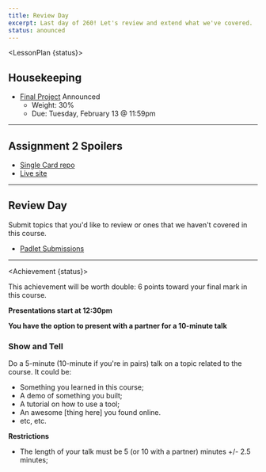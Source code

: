 ```yaml
---
title: Review Day
excerpt: Last day of 260! Let's review and extend what we've covered.
status: anounced
---
```


<script>
	import Homework from "$lib/components/Homework.svelte";
	import LessonPlan from "$lib/components/LessonPlan.svelte";
	import Achievement from "$lib/components/Achievement.svelte";
</script>

<LessonPlan {status}>

<h2>Housekeeping</h2>

- [Final Project](/courses/cpnt-260/assessments/final-project) Announced
  - Weight: 30%
  - Due: Tuesday, February 13 @ 11:59pm

---

<h2>Assignment 2 Spoilers</h2>

- [Single Card repo](https://github.com/sait-wbdv/f23-spoilers-cpnt260-a2)
- [Live site](https://sait-wbdv.github.io/f23-spoilers-cpnt260-a2/)

---

<h2>Review Day</h2>

Submit topics that you'd like to review or ones that we haven't covered in this course.

- [Padlet Submissions](http://padlet.com/acidtone/last_day_topics_260)

</LessonPlan>

---

<Achievement {status}>

This achievement will be worth double: 6 points toward your final mark in this course.

**Presentations start at 12:30pm**

**You have the option to present with a partner for a 10-minute talk**

### Show and Tell

Do a 5-minute (10-minute if you're in pairs) talk on a topic related to the course. It could be:

- Something you learned in this course;
- A demo of something you built;
- A tutorial on how to use a tool;
- An awesome [thing here] you found online.
- etc, etc.

**Restrictions**

- The length of your talk must be 5 (or 10 with a partner) minutes +/- 2.5 minutes;

</Achievement>
